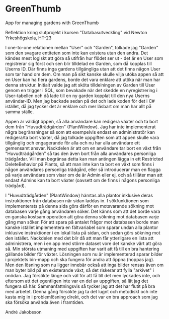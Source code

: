 # GreenThumb
 App for managing gardens with GreenThumb

Reflektion kring slutprojekt i kursen "Databasutveckling" vid Newton Yrkeshögskola, HT-23

I one-to-one relationen mellan "User" och "Garden", tolkade jag "Garden" som den svagare entiteten som inte kan existera utan den andra. 
Det kändes mest logiskt att göra så utifrån hur flödet ser ut - det är en User som registrerar sig först och sen blir tilldelad en Garden, som då kopplas till Userns ID. Där finns inga gardens tillgängliga utan att det finns någon User som tar hand om dem. 
Om man på sikt kanske skulle vilja utöka appen så att en User kan ha flera gardens, borde det vara enklare att utöka när man har denna struktur. 
Initialt valde jag att sköta tilldelningen av Garden till User genom en trigger i SQL, som bevakade när det skedde en nyregistrering i User-tabellen och då lade till en ny garden kopplat till den nya Userns användar-ID. Men jag backade sedan på det och lade koden för det i C# istället, då jag tycker det är enklare och mer läsbart om man har allt på samma ställe.


Appen är väldigt öppen, så alla användare kan redigera växter och ta bort dem från "Huvudträdgården" (PlantWindow). Jag har inte implementerat några begränsningar så som att exempelvis endast en administratör kan redigera/ta bort växter, då jag tolkade uppgiften som att appen skulle vara tillgänglig och engagerande för alla och nu har alla användare ett gemensamt ansvar. Nackdelen är att om en användare tar bort en växt från "Huvudträdgården" så tas den även bort från alla användares personliga trädgårdar. Vill man begränsa detta kan man antingen lägga in ett Restricted DeleteBehavior på Plants, så att man inte kan ta bort en växt som finns i någon användares personliga trädgård, eller så introducerar man en flagga på varje användare som visar om de är Admin eller ej, och så tillåter man att endast Admins kan ta bort växter (oavsett om de finns i någons personliga trädgård).


I "Huvudträdgården" (PlantWindow) hämtas alla plantor inklusive deras instruktioner från databasen när sidan laddas in. I sökfunktionen som implementerats på denna sida görs därför en motsvarande sökning mot databasen varje gång användaren söker. Det känns som att det borde vara en ganska kostsam operation att göra denna sökning mot databasen varje gång man söker. För att spara på antalet frågor mot databasen borde man kanske istället implementera en fältvariabel som sparar undan alla plantor inklusive instruktioner i en lokal lista på sidan, och sedan görs sökning mot den istället. Nackdelen med det blir då att man får ytterligare en lista att administrera, men i en app med större dataset vore det kanske värt att göra så.
Min största utmaning med uppgiften har varit att få till en bra hantering gällande bilder för växter. Lösningen som nu är implementerad sparar bilder i projektets bin-mapp och ska fungera för andra att öppna (hoppas jag). Men den lösning som nu ligger innebär också att inga bilder rensas även om man byter bild på en existerande växt, så det riskerar att fylla "arkivet" i onödan. Jag försökte länge och väl för att få till det men lyckades inte, och eftersom att det egentligen inte var en del av uppgiften, så lät jag det fungera så här.
Sammanfattningsvis så tycker jag att det har flutit på bra med arbetet. Denna gång försökte jag ta det lugnt och metodiskt och inte kasta mig in i problemlösning direkt, och det var en bra approach som jag ska försöka använda även i framtiden.

André Jakobsson
